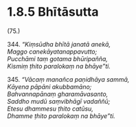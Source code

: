 # 1.8.5 Bhītāsutta

(75.)

344\. _“Kiṃsūdha bhītā janatā anekā,_  
_Maggo canekāyatanappavutto;_  
_Pucchāmi taṃ gotama bhūripañña,_  
_Kismiṃ ṭhito paralokaṃ na bhāye”ti._  

345\. _“Vācaṃ manañca paṇidhāya sammā,_  
_Kāyena pāpāni akubbamāno;_  
_Bahvannapānaṃ gharamāvasanto,_  
_Saddho mudū saṃvibhāgī vadaññū;_  
_Etesu dhammesu ṭhito catūsu,_  
_Dhamme ṭhito paralokaṃ na bhāye”ti._
